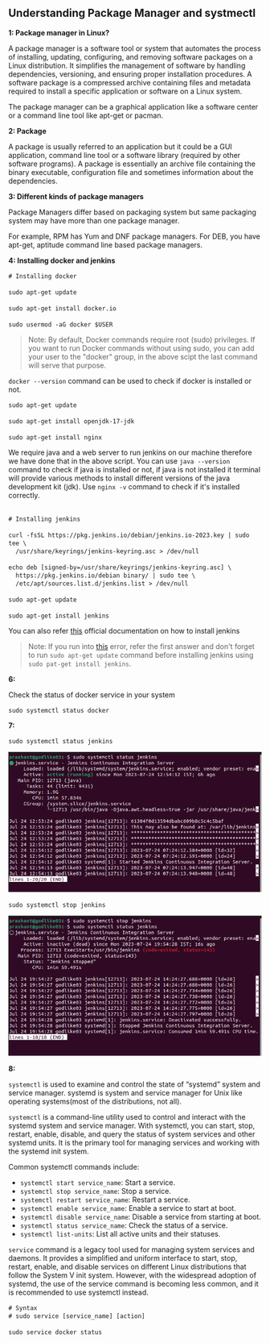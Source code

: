 ## Understanding Package Manager and systmectl

**1: Package manager in Linux?**
 
A package manager is a software tool or system that automates the process of installing, updating, configuring, and removing software packages on a Linux distribution. It simplifies the management of software by handling dependencies, versioning, and ensuring proper installation procedures. A software package is a compressed archive containing files and metadata required to install a specific application or software on a Linux system.

The package manager can be a graphical application like a software center or a command line tool like apt-get or pacman.


**2: Package**
 
A package is usually referred to an application but it could be a GUI application, command line tool or a software library (required by other software programs). A package is essentially an archive file containing the binary executable, configuration file and sometimes information about the dependencies.

**3: Different kinds of package managers**

Package Managers differ based on packaging system but same packaging system may have more than one package manager.

For example, RPM has Yum and DNF package managers. For DEB, you have apt-get, aptitude command line based package managers.


**4: Installing docker and jenkins**

```shell
# Installing docker

sudo apt-get update

sudo apt-get install docker.io

sudo usermod -aG docker $USER

```

> Note: By default, Docker commands require root (sudo) privileges. If you want to run Docker commands without using sudo, you can add your user to the "docker" group, in the above scipt the last command will serve that purpose.

`docker --version` command can be used to check if docker is installed or not.

```shell
sudo apt-get update

sudo apt-get install openjdk-17-jdk

sudo apt-get install nginx
```

We require java and a web server to run jenkins on our machine therefore we have done that in the above script. You can use `java --version` command to check if java is installed or not, if java is not installed it terminal will provide various methods to install different versions of the java development kit (jdk). Use `nginx -v` command to check if it's installed correctly.


```shell

# Installing jenkins

curl -fsSL https://pkg.jenkins.io/debian/jenkins.io-2023.key | sudo tee \
  /usr/share/keyrings/jenkins-keyring.asc > /dev/null

echo deb [signed-by=/usr/share/keyrings/jenkins-keyring.asc] \
  https://pkg.jenkins.io/debian binary/ | sudo tee \
  /etc/apt/sources.list.d/jenkins.list > /dev/null

sudo apt-get update

sudo apt-get install jenkins

```

You can also refer [this](https://www.jenkins.io/doc/book/installing/linux/#debianubuntu) official documentation on how to install jenkins

> Note: If you run into [this](https://stackoverflow.com/questions/70541720/jenkins-has-no-installation-candidate-error-while-trying-to-install-jenkins-on) error, refer the first answer and don't forget to run `sudo apt-get update` command before installing jenkins using `sudo pat-get install jenkins`.


**6:**

Check the status of docker service in your system 

```shell
sudo systemctl status docker
```

**7:**

```shell
sudo systemctl status jenkins
```

![Jenkins status](/day07/images/Screenshot%20from%202023-07-24%2019-52-20.png)

```shell
sudo systemctl stop jenkins
```

![Jenkins stopped](/day07/images/Screenshot%20from%202023-07-24%2019-55-03.png)


**8:**

`systemctl` is used to examine and control the state of “systemd” system and service manager. systemd is system and service manager for Unix like operating systems(most of the distributions, not all).

`systemctl` is a command-line utility used to control and interact with the systemd system and service manager. With systemctl, you can start, stop, restart, enable, disable, and query the status of system services and other systemd units. It is the primary tool for managing services and working with the systemd init system.

Common systemctl commands include:

- `systemctl start service_name`: Start a service.
- `systemctl stop service_name`: Stop a service.
- `systemctl restart service_name`: Restart a service.
- `systemctl enable service_name`: Enable a service to start at boot.
- `systemctl disable service_name`: Disable a service from starting at boot.
- `systemctl status service_name`: Check the status of a service.
- `systemctl list-units`: List all active units and their statuses.


`service` command is a legacy tool used for managing system services and daemons. It provides a simplified and uniform interface to start, stop, restart, enable, and disable services on different Linux distributions that follow the System V init system. However, with the widespread adoption of systemd, the use of the service command is becoming less common, and it is recommended to use systemctl instead.

```shell
# Syntax
# sudo service [service_name] [action]

sudo service docker status

```